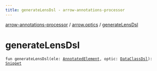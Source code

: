 ```yaml
---
title: generateLensDsl - arrow-annotations-processor
---
```


[arrow-annotations-processor](../index.html) / [arrow.optics](index.html) / [generateLensDsl](./generate-lens-dsl.html)

# generateLensDsl

`fun generateLensDsl(ele: `[`AnnotatedElement`](-annotated-element/index.html)`, optic: `[`DataClassDsl`](-data-class-dsl.html)`): `[`Snippet`](-snippet/index.html)